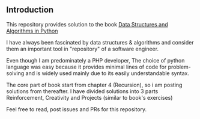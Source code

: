 ## Introduction ##
This repository provides solution to the book [Data Structures and Algorithms in Python](https://www.amazon.de/-/en/Michael-T-Goodrich/dp/1118290275)

I have always been fascinated by data structures & algorithms and consider them an important tool in "repository" of a software engineer.

Even though I am predominately a PHP developer, The choice of python language was easy because it provides minimal lines of code for problem-solving and is widely used mainly due to its easily understandable syntax.

The core part of book start from chapter 4 (Recursion), so i am posting solutions from thereafter.
I have divided solutions into 3 parts Reinforcement, Creativity and Projects (similar to book's exercises)

Feel free to read, post issues and PRs for this repository.